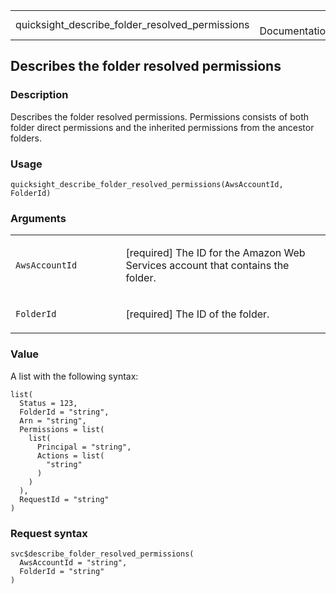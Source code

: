 <table style="width: 100%;">
<tbody>
<tr class="odd">
<td>quicksight_describe_folder_resolved_permissions</td>
<td style="text-align: right;">R Documentation</td>
</tr>
</tbody>
</table>

## Describes the folder resolved permissions

### Description

Describes the folder resolved permissions. Permissions consists of both
folder direct permissions and the inherited permissions from the
ancestor folders.

### Usage

    quicksight_describe_folder_resolved_permissions(AwsAccountId, FolderId)

### Arguments

<table>
<colgroup>
<col style="width: 35%" />
<col style="width: 65%" />
</colgroup>
<tbody>
<tr class="odd">
<td><code
id="quicksight_describe_folder_resolved_permissions_:_AwsAccountId">AwsAccountId</code></td>
<td><p>[required] The ID for the Amazon Web Services account that
contains the folder.</p></td>
</tr>
<tr class="even">
<td><code
id="quicksight_describe_folder_resolved_permissions_:_FolderId">FolderId</code></td>
<td><p>[required] The ID of the folder.</p></td>
</tr>
</tbody>
</table>

### Value

A list with the following syntax:

    list(
      Status = 123,
      FolderId = "string",
      Arn = "string",
      Permissions = list(
        list(
          Principal = "string",
          Actions = list(
            "string"
          )
        )
      ),
      RequestId = "string"
    )

### Request syntax

    svc$describe_folder_resolved_permissions(
      AwsAccountId = "string",
      FolderId = "string"
    )
